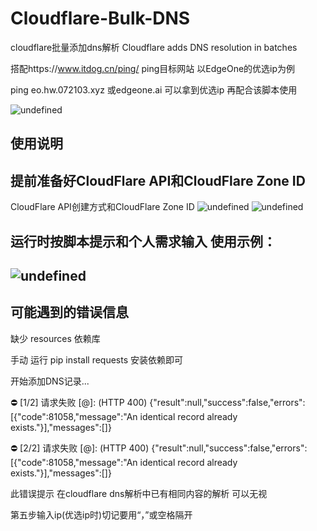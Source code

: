 # Cloudflare-Bulk-DNS
cloudflare批量添加dns解析 Cloudflare adds DNS resolution in batches

搭配https://www.itdog.cn/ping/ ping目标网站 以EdgeOne的优选ip为例

ping eo.hw.072103.xyz 或edgeone.ai 可以拿到优选ip 再配合该脚本使用

![undefined](https://m.360buyimg.com/i/jfs/t1/306417/34/19476/38866/6880587cF521bf4d1/3ef09137d9d7ef2f.png)

使用说明
---
提前准备好CloudFlare API和CloudFlare Zone ID
---
CloudFlare API创建方式和CloudFlare Zone ID
![undefined](https://m.360buyimg.com/i/jfs/t1/321521/11/18144/56036/688052a6F33fd312b/83829e1b3c366179.png)
![undefined](https://m.360buyimg.com/i/jfs/t1/306221/9/20310/21191/688052eeF9ce76cb0/d94213b7ed479a43.png)

运行时按脚本提示和个人需求输入
使用示例：
---
![undefined](https://m.360buyimg.com/i/jfs/t1/300476/31/24025/29537/688055deF5d3c8d86/1413e496b295e2b3.png)
---
可能遇到的错误信息
---
缺少 resources 依赖库

手动 运行 pip install requests 安装依赖即可

开始添加DNS记录...

⛔ [1/2] 请求失败 [@]: (HTTP 400) {"result":null,"success":false,"errors":[{"code":81058,"message":"An identical record already exists."}],"messages":[]}

⛔ [2/2] 请求失败 [@]: (HTTP 400) {"result":null,"success":false,"errors":[{"code":81058,"message":"An identical record already exists."}],"messages":[]}

此错误提示 在cloudflare dns解析中已有相同内容的解析 可以无视

第五步输入ip(优选ip时)切记要用“，”或空格隔开
